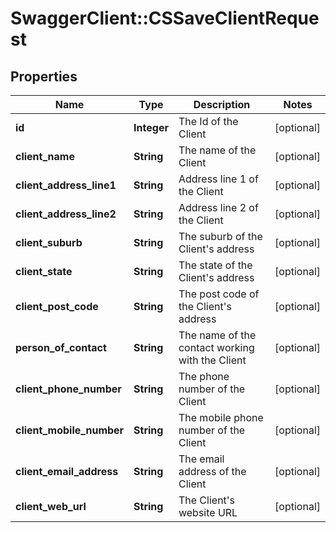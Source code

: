 # SwaggerClient::CSSaveClientRequest

## Properties
Name | Type | Description | Notes
------------ | ------------- | ------------- | -------------
**id** | **Integer** | The Id of the Client | [optional] 
**client_name** | **String** | The name of the Client | [optional] 
**client_address_line1** | **String** | Address line 1 of the Client | [optional] 
**client_address_line2** | **String** | Address line 2 of the Client | [optional] 
**client_suburb** | **String** | The suburb of the Client&#39;s address | [optional] 
**client_state** | **String** | The state of the Client&#39;s address | [optional] 
**client_post_code** | **String** | The post code of the Client&#39;s address | [optional] 
**person_of_contact** | **String** | The name of the contact working with the Client | [optional] 
**client_phone_number** | **String** | The phone number of the Client | [optional] 
**client_mobile_number** | **String** | The mobile phone number of the Client | [optional] 
**client_email_address** | **String** | The email address of the Client | [optional] 
**client_web_url** | **String** | The Client&#39;s website URL | [optional] 


